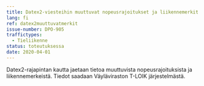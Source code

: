 ```yaml
---
title: Datex2-viesteihin muuttuvat nopeusrajoitukset ja liikennemerkit
lang: fi
ref: datex2muuttuvatmerkit
issue-number: DPO-905
traffictypes:
  - Tieliikenne
status: toteutuksessa
date: 2020-04-01
---
```


Datex2-rajapintan kautta jaetaan tietoa muuttuvista nopeusrajoituksista ja liikennemerkeistä. Tiedot saadaan Väyläviraston T-LOIK järjestelmästä.